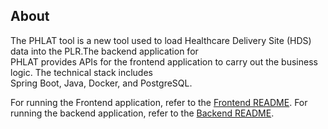 ## About
The PHLAT tool is a new tool used to load Healthcare Delivery Site (HDS) data into the PLR.The backend application for<br>
PHLAT provides APIs for the frontend application to carry out the business logic. The technical stack includes<br>
Spring Boot, Java, Docker, and PostgreSQL.

For running the Frontend application, refer to the [Frontend README](../moh-phlat/frontend/app/README.md).
For running the backend application, refer to the [Backend README](../moh-phlat/backend/app/README.md).
